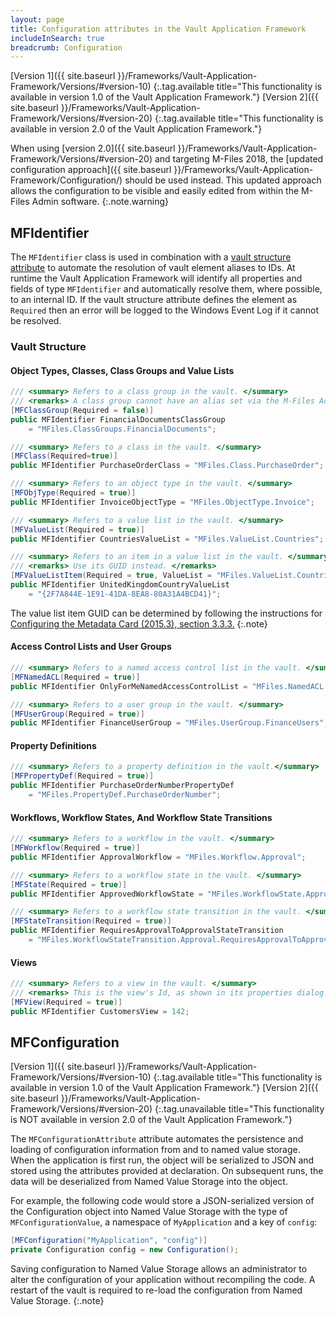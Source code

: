 ```yaml
---
layout: page
title: Configuration attributes in the Vault Application Framework
includeInSearch: true
breadcrumb: Configuration
---
```


[Version 1]({{ site.baseurl }}/Frameworks/Vault-Application-Framework/Versions/#version-10)
{:.tag.available title="This functionality is available in version 1.0 of the Vault Application Framework."}
[Version 2]({{ site.baseurl }}/Frameworks/Vault-Application-Framework/Versions/#version-20)
{:.tag.available title="This functionality is available in version 2.0 of the Vault Application Framework."}

When using [version 2.0]({{ site.baseurl }}/Frameworks/Vault-Application-Framework/Versions/#version-20) and targeting M-Files 2018, the [updated configuration approach]({{ site.baseurl }}/Frameworks/Vault-Application-Framework/Configuration/) should be used instead.  This updated approach allows the configuration to be visible and easily edited from within the M-Files Admin software.
{:.note.warning}

## MFIdentifier

The `MFIdentifier` class is used in combination with a [vault structure attribute](#vault-structure) to automate the resolution of vault element aliases to IDs.  At runtime the Vault Application Framework will identify all properties and fields of type `MFIdentifier` and automatically resolve them, where possible, to an internal ID.  If the vault structure attribute defines the element as `Required` then an error will be logged to the Windows Event Log if it cannot be resolved.

### Vault Structure

#### Object Types, Classes, Class Groups and Value Lists

```csharp
/// <summary> Refers to a class group in the vault. </summary>
/// <remarks> A class group cannot have an alias set via the M-Files Admin, but it can via the API. Beware of using this. </remarks>
[MFClassGroup(Required = false)]
public MFIdentifier FinancialDocumentsClassGroup
	= "MFiles.ClassGroups.FinancialDocuments";

/// <summary> Refers to a class in the vault. </summary>
[MFClass(Required=true)]
public MFIdentifier PurchaseOrderClass = "MFiles.Class.PurchaseOrder";

/// <summary> Refers to an object type in the vault. </summary>
[MFObjType(Required = true)]
public MFIdentifier InvoiceObjectType = "MFiles.ObjectType.Invoice";

/// <summary> Refers to a value list in the vault. </summary>
[MFValueList(Required = true)]
public MFIdentifier CountriesValueList = "MFiles.ValueList.Countries";

/// <summary> Refers to an item in a value list in the vault. </summary>
/// <remarks> Use its GUID instead. </remarks>
[MFValueListItem(Required = true, ValueList = "MFiles.ValueList.Countries")]
public MFIdentifier UnitedKingdomCountryValueList
	= "{2F7A844E-1E91-41DA-8EA8-80A31A4BCD41}";
```

The value list item GUID can be determined by following the instructions for <a href="m-files://show/CE7643CB-C9BB-4536-8187-707DB78EAF2A/0-1512?object=52274027-E7F7-4CD3-B8BF-95071AD8090F">Configuring the Metadata Card (2015.3), section 3.3.3.</a>
{:.note}

#### Access Control Lists and User Groups

```csharp
/// <summary> Refers to a named access control list in the vault. </summary>
[MFNamedACL(Required = true)]
public MFIdentifier OnlyForMeNamedAccessControlList = "MFiles.NamedACL.OnlyForMe";

/// <summary> Refers to a user group in the vault. </summary>
[MFUserGroup(Required = true)]
public MFIdentifier FinanceUserGroup = "MFiles.UserGroup.FinanceUsers";
```

#### Property Definitions

```csharp
/// <summary> Refers to a property definition in the vault.</summary>
[MFPropertyDef(Required = true)]
public MFIdentifier PurchaseOrderNumberPropertyDef 
	= "MFiles.PropertyDef.PurchaseOrderNumber";
```

#### Workflows, Workflow States, And Workflow State Transitions

```csharp
/// <summary> Refers to a workflow in the vault. </summary>
[MFWorkflow(Required = true)]
public MFIdentifier ApprovalWorkflow = "MFiles.Workflow.Approval";

/// <summary> Refers to a workflow state in the vault. </summary>
[MFState(Required = true)]
public MFIdentifier ApprovedWorkflowState = "MFiles.WorkflowState.Approval.Approved";

/// <summary> Refers to a workflow state transition in the vault. </summary>
[MFStateTransition(Required = true)]
public MFIdentifier RequiresApprovalToApprovalStateTransition
	= "MFiles.WorkflowStateTransition.Approval.RequiresApprovalToApproval";
```

#### Views

```csharp
/// <summary> Refers to a view in the vault. </summary>
/// <remarks> This is the view's Id, as shown in its properties dialog. </remarks>
[MFView(Required = true)]
public MFIdentifier CustomersView = 142;
```

## MFConfiguration

[Version 1]({{ site.baseurl }}/Frameworks/Vault-Application-Framework/Versions/#version-10)
{:.tag.available title="This functionality is available in version 1.0 of the Vault Application Framework."}
[Version 2]({{ site.baseurl }}/Frameworks/Vault-Application-Framework/Versions/#version-20)
{:.tag.unavailable title="This functionality is NOT available in version 2.0 of the Vault Application Framework."}

The `MFConfigurationAttribute` attribute automates the persistence and loading of configuration information from and to named value storage.  When the application is first run, the object will be serialized to JSON and stored using the attributes provided at declaration.  On subsequent runs, the data will be deserialized from Named Value Storage into the object.

For example, the following code would store a JSON-serialized version of the Configuration object into Named Value Storage with the type of `MFConfigurationValue`, a namespace of `MyApplication` and a key of `config`:

```csharp
[MFConfiguration("MyApplication", "config")]
private Configuration config = new Configuration();
```

Saving configuration to Named Value Storage allows an administrator to alter the configuration of your application without recompiling the code.  A restart of the vault is required to re-load the configuration from Named Value Storage.
{:.note}
